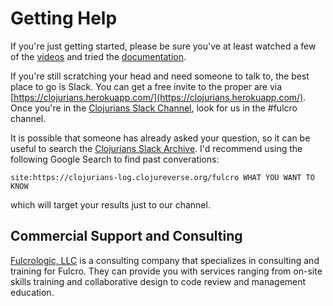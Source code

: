 # Getting Help

If you're just getting started, please be sure you've at least watched a few of the
[videos](https://www.youtube.com/playlist?list=PLVi9lDx-4C_Rwb8LUwW4AdjAu-39PHgEE) and tried
the [documentation](docs.html).

If you're still scratching your head and need someone to talk to, the best place to go
is Slack. You can get a free invite to the proper are via [https://clojurians.herokuapp.com/](https://clojurians.herokuapp.com/).
Once you're in the [Clojurians Slack Channel](https://clojurians.slack.com/), look for us in the
#fulcro channel.

It is possible that someone has already asked your question, so it can be useful to search the 
[Clojurians Slack Archive](https://clojurians-log.clojureverse.org/).
I'd recommend using the following Google Search to find past converations:

```
site:https://clojurians-log.clojureverse.org/fulcro WHAT YOU WANT TO KNOW
```

which will target your results just to our channel.

## Commercial Support and Consulting

[Fulcrologic, LLC](http://www.fulcrologic.com) is a consulting company
that specializes in consulting and training for Fulcro. They can provide
you with services ranging from on-site skills training and collaborative design
to code review and management education.
